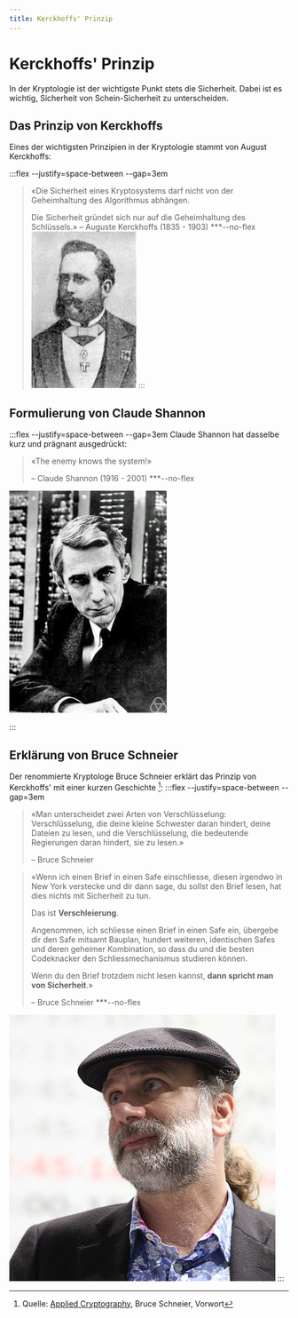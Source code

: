```yaml
---
title: Kerckhoffs' Prinzip
---
```


# Kerckhoffs' Prinzip

In der Kryptologie ist der wichtigste Punkt stets die Sicherheit. Dabei ist es wichtig, Sicherheit von Schein-Sicherheit zu unterscheiden.

## Das Prinzip von Kerckhoffs
Eines der wichtigsten Prinzipien in der Kryptologie stammt von August Kerckhoffs:

:::flex --justify=space-between --gap=3em
> «Die Sicherheit eines Kryptosystems darf nicht von der Geheimhaltung des Algorithmus abhängen.
>
> Die Sicherheit gründet sich nur auf die Geheimhaltung des Schlüssels.»
> – Auguste Kerckhoffs (1835 - 1903)
***--no-flex
![Auguste Kerckhoffs --no-margins --width=10em](images/auguste_kerckhoffs.jpg)
:::

## Formulierung von Claude Shannon
:::flex --justify=space-between --gap=3em
Claude Shannon hat dasselbe kurz und prägnant ausgedrückt:
> «The enemy knows the system!»
> 
> – Claude Shannon (1916 - 2001)
***--no-flex

![Claude Shannon --no-margins --width=10em](images/claude_shannon.jpg)

:::

## Erklärung von Bruce Schneier
Der renommierte Kryptologe Bruce Schneier erklärt das Prinzip von Kerckhoffs' mit einer kurzen Geschichte [^2]:
:::flex --justify=space-between --gap=3em
> «Man unterscheidet zwei Arten von Verschlüsselung: Verschlüsselung, die deine kleine Schwester daran hindert, deine Dateien zu lesen, und die Verschlüsselung, die bedeutende Regierungen daran hindert, sie zu lesen.»
>
> – Bruce Schneier

> «Wenn ich einen Brief in einen Safe einschliesse, diesen irgendwo in New York verstecke und dir dann sage, du sollst den Brief lesen, hat dies nichts mit Sicherheit zu tun.
>
> Das ist **Verschleierung**.
>
> Angenommen, ich schliesse einen Brief in einen Safe ein, übergebe dir den Safe mitsamt Bauplan, hundert weiteren, identischen Safes und deren geheimer Kombination, so dass du und die besten Codeknacker den Schliessmechanismus studieren können.
>
> Wenn du den Brief trotzdem nicht lesen kannst, **dann spricht man von Sicherheit**.»
>
> – Bruce Schneier
***--no-flex

![Bruce Schneier --no-margins --width=10em](images/bruce_schneier.jpg)
:::


[^1]: Quelle: [rothe.io](https://rothe.io/?b=crypto&p=188012)
[^2]: Quelle: [Applied Cryptography](https://www.schneier.com/books/applied-cryptography-2preface/), Bruce Schneier, Vorwort